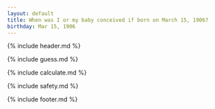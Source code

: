 ```yaml
---
layout: default
title: When was I or my baby conceived if born on March 15, 1906?
birthday: Mar 15, 1906
---
```


{% include header.md %}

{% include guess.md %}

{% include calculate.md %}

{% include safety.md %}

{% include footer.md %}




